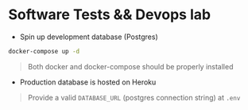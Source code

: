 # Software Tests && Devops lab

- Spin up development database (Postgres)

```bash
docker-compose up -d
```

> Both docker and docker-compose should be properly installed

- Production database is hosted on Heroku

> Provide a valid `DATABASE_URL` (postgres connection string) at `.env`
